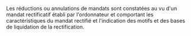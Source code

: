 Les réductions ou annulations de mandats sont constatées au vu d'un mandat rectificatif établi par l'ordonnateur et comportant les caractéristiques du mandat rectifié et l'indication des motifs et des bases de liquidation de la rectification.
